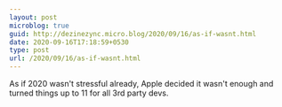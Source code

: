 ```yaml
---
layout: post
microblog: true
guid: http://dezinezync.micro.blog/2020/09/16/as-if-wasnt.html
date: 2020-09-16T17:18:59+0530
type: post
url: /2020/09/16/as-if-wasnt.html
---
```

As if 2020 wasn't stressful already, Apple decided it wasn't enough and turned things up to 11 for all 3rd party devs. 
